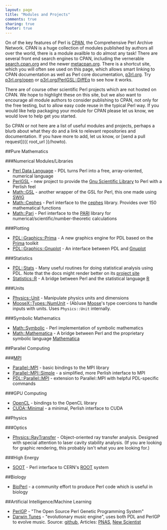 ```yaml
---
layout: page
title: "Modules and Projects"
comments: true
sharing: true
footer: true
---
```


On of the key features of Perl is [CPAN](http://cpan.org), the Comprehensive Perl Archive Network. CPAN is a huge collection of modules published by authors all over the world, there is a module availble to do almost any task! There are several front end search engines to CPAN, including the vernerable [search.cpan.org](http://search.cpan.org) and the newer [metacpan.org](http://metacpan.org). There is a shortcut site, which you will often see used on this page, which allows smart linking to CPAN documentation as well as Perl core documentation, [p3rl.org](http://p3rl.org). Try [p3rl.org/open](http://p3rl.org/open) or [p3rl.org/PerlGSL::DiffEq](http://p3rl.org/PerlGSL::DiffEq) to see how it works.

There are of course other scientific Perl projects which are not hosted on CPAN. We hope to highlight these on this site, but we also want to encourage all module authors to consider publishing to CPAN, not only for the free testing, but to allow easy code reuse in the typical Perl way. If you would like help packaging your module for CPAN please let us know, we would love to help get you started.

So CPAN or not here are a list of useful modules and projects, perhaps a blurb about what they do and a link to relevant repositories and documentation. If you have more to add, let us know, or [send a pull request]({{ root_url }}/howto).

##Pure Mathematics

###Numerical Modules/Libraries

* [Perl Data Language](http://pdl.perl.org) - PDL turns Perl into a free, array-oriented, numerical language
* [PerlGSL](http://p3rl.org/PerlGSL) - new project to provide the [Gnu Scientific Library](http://www.gnu.org/software/gsl/) to Perl with a Perlish feel
* [Math::GSL](http://p3rl.org/Math::GSL) - another wrapper of the GSL for Perl, this one made using [SWIG](http://www.swig.org/)
* [Math::Cephes](http://p3rl.org/Math::Cephes) - Perl interface to the [cephes](http://www.netlib.org/cephes/) library. Provides over 150 mathematical functions 
* [Math::Pari](http://p3rl.org/Math::Pari) - Perl interface to the [PARI](http://pari.math.u-bordeaux.fr/) library for numerical/scientific/number-theoretic calculations


###Plotting

* [PDL::Graphics::Prima](http://p3rl.org/PDL::Graphics::Prima) - A new graphics engine for PDL based on the [Prima](http://p3rl.org/Prima) toolkit
* [PDL::Graphics::Gnuplot](http://p3rl.org/PDL::Graphics::Gnuplot) - An interface between PDL and [Gnuplot](http://gnuplot.info)

###Statistics

* [PDL::Stats](http://p3rl.org/PDL::Stats) - Many useful routines for doing statistical analysis using PDL. Note that the docs might render better on its [project site](http://pdl-stats.sf.net) 
* [Statistics::R](http://p3rl.org/Statistics::R) - A bridge between Perl and the statistical language [R](http://www.r-project.org/)

###Units

* [Physics::Unit](http://p3rl.org/Physics::Unit) - Manipulate physics units and dimensions
* [MooseX::Types::NumUnit](http://p3rl.org/MooseX::Types::NumUnit) - (Ab)use [Moose](http://p3rl.org/Moose)'s type coercions to handle inputs with units. Uses `Physics::Unit` internally.

###Symbolic Mathematics

* [Math::Symbolic](http://p3rl.org/Math::Symbolic) - Perl implementation of symbolic mathematics
* [Math::Mathematica](http://p3rl.org/Math::Mathematica) - A bridge between Perl and the proprietary symbolic language [Mathematica](http://www.wolfram.com/mathematica/)

##Parallel Computing

###[MPI](http://www.mcs.anl.gov/research/projects/mpi/)

* [Parallel::MPI](http://p3rl.org/Parallel::MPI) - basic bindings to the MPI library
* [Parallel::MPI::Simple](http://p3rl.org/Parallel::MPI::Simple) - a simplified, more Perlish interface to MPI
* [PDL::Parallel::MPI](http://p3rl.org/PDL::Parallel::MPI) - extension to Parallel::MPI with helpful PDL-specific commands

###GPU Computing

* [OpenCL](http://p3rl.org/OpenCL) - bindings to the OpenCL library
* [CUDA::Minimal](https://github.com/run4flat/perl-CUDA-Minimal) - a minimal, Perlish interface to CUDA

##Physics

###Optics

* [Physics::RayTransfer](http://p3rl.org/Physics::RayTransfer) - Object-oriented ray transfer analysis. Designed with special attention to laser cavity stability analysis. (If you are looking for graphic rendering, this probably isn't what you are looking for.)

###High Energy

* [SOOT](http://p3rl.org/SOOT) - Perl interface to CERN's [ROOT](http://root.cern.ch/) system

##Biology

* [BioPerl](http://www.bioperl.org/) - a community effort to produce Perl code which is useful in biology

##Artificial Intelligence/Machine Learning

* [PerlGP](http://perlgp.org/) - "The Open Source Perl Genetic Programming System"
* [Darwin Tunes](http://darwintunes.org/) - "evolutionary music engine", uses both PDL and PerlGP to evolve music. Source: [github](https://github.com/bobular/DarwinTunes), Articles: [PNAS](http://www.pnas.org/content/early/2012/06/12/1203182109), [New Scientist](http://www.newscientist.com/blogs/culturelab/2010/08/the-experimental-evolution-of-music-and-snowball-the-dancing-cockatoo.html)
